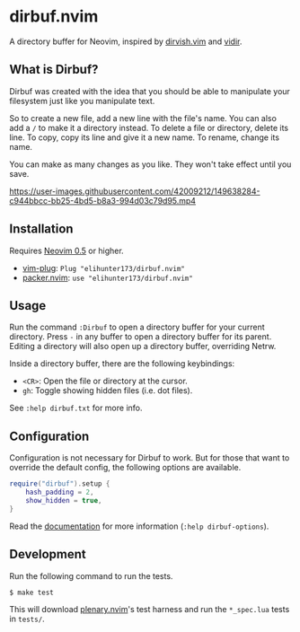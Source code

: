 # dirbuf.nvim

A directory buffer for Neovim, inspired by [dirvish.vim] and [vidir].

## What is Dirbuf?

Dirbuf was created with the idea that you should be able to manipulate your
filesystem just like you manipulate text.

So to create a new file, add a new line with the file's name. You can also add
a `/` to make it a directory instead. To delete a file or directory, delete its
line. To copy, copy its line and give it a new name. To rename, change its
name.

You can make as many changes as you like. They won't take effect until you
save.

https://user-images.githubusercontent.com/42009212/149638284-c944bbcc-bb25-4bd5-b8a3-994d03c79d95.mp4

## Installation

Requires [Neovim 0.5](https://github.com/neovim/neovim/releases/tag/v0.5.0) or
higher.

* [vim-plug]: `Plug "elihunter173/dirbuf.nvim"`
* [packer.nvim]: `use "elihunter173/dirbuf.nvim"`

## Usage

Run the command `:Dirbuf` to open a directory buffer for your current
directory. Press `-` in any buffer to open a directory buffer for its parent.
Editing a directory will also open up a directory buffer, overriding Netrw.

Inside a directory buffer, there are the following keybindings:
* `<CR>`: Open the file or directory at the cursor.
* `gh`: Toggle showing hidden files (i.e. dot files).

See `:help dirbuf.txt` for more info.

## Configuration

Configuration is not necessary for Dirbuf to work. But for those that want to
override the default config, the following options are available.

```lua
require("dirbuf").setup {
    hash_padding = 2,
    show_hidden = true,
}
```

Read the [documentation](/doc/dirbuf.txt) for more information (`:help
dirbuf-options`).

## Development

Run the following command to run the tests.

```sh
$ make test
```

This will download [plenary.nvim]'s test harness and run the `*_spec.lua` tests
in `tests/`.

[dirvish.vim]: https://github.com/justinmk/vim-dirvish
[packer.nvim]: https://github.com/wbthomason/packer.nvim
[plenary.nvim]: https://github.com/nvim-lua/plenary.nvim
[vidir]: https://github.com/trapd00r/vidir
[vim-plug]: https://github.com/junegunn/vim-plug
